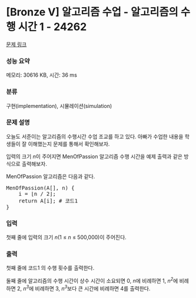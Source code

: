 # [Bronze V] 알고리즘 수업 - 알고리즘의 수행 시간 1 - 24262 

[문제 링크](https://www.acmicpc.net/problem/24262) 

### 성능 요약

메모리: 30616 KB, 시간: 36 ms

### 분류

구현(implementation), 시뮬레이션(simulation)

### 문제 설명

<p style="user-select: auto;">오늘도 서준이는 알고리즘의 수행시간 수업 조교를 하고 있다. 아빠가 수업한 내용을 학생들이 잘 이해했는지 문제를 통해서 확인해보자.</p>

<p style="user-select: auto;">입력의 크기 <em style="user-select: auto;">n</em>이 주어지면 MenOfPassion 알고리즘 수행 시간을 예제 출력과 같은 방식으로 출력해보자.</p>

<p style="user-select: auto;">MenOfPassion 알고리즘은 다음과 같다.</p>

<pre style="user-select: auto;">MenOfPassion(A[], n) {
    i = ⌊n / 2⌋;
    return A[i]; # 코드1
}</pre>

### 입력 

 <p style="user-select: auto;">첫째 줄에 입력의 크기 <em style="user-select: auto;">n</em>(1 ≤ <i style="user-select: auto;">n</i> ≤ 500,000)이 주어진다.</p>

### 출력 

 <p style="user-select: auto;">첫째 줄에 코드1 의 수행 횟수를 출력한다.</p>

<p style="user-select: auto;">둘째 줄에 알고리즘의 수행 시간이 상수 시간이 소요되면 0, <em style="user-select: auto;">n</em>에 비례하면 1, <em style="user-select: auto;">n<sup style="user-select: auto;">2</sup></em>에 비례하면 2, <em style="user-select: auto;">n<sup style="user-select: auto;">3</sup></em>에 비례하면 3, <em style="user-select: auto;">n<sup style="user-select: auto;">3</sup></em>보다 큰 시간에 비례하면 4를 출력한다.</p>

